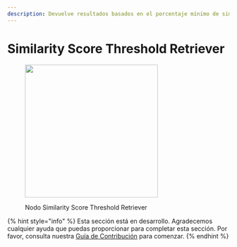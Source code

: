```yaml
---
description: Devuelve resultados basados en el porcentaje mínimo de similitud.
---
```


# Similarity Score Threshold Retriever

<figure><img src="../../../.gitbook/assets/image--147-.png" alt="" width="301"><figcaption><p>Nodo Similarity Score Threshold Retriever</p></figcaption></figure>

{% hint style="info" %}
Esta sección está en desarrollo. Agradecemos cualquier ayuda que puedas proporcionar para completar esta sección. Por favor, consulta nuestra [Guía de Contribución](../../../contributing/) para comenzar.
{% endhint %}
